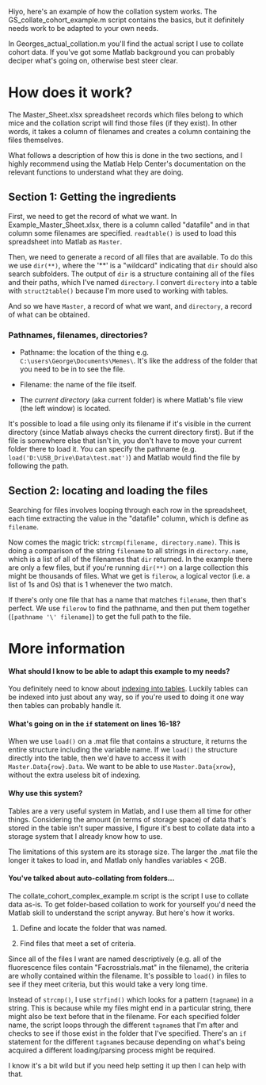 Hiyo, here's an example of how the collation system works. The GS_collate_cohort_example.m script contains the basics, but it definitely needs work to be adapted to your own needs. 

In Georges_actual_collation.m you'll find the actual script I use to collate cohort data. If you've got some Matlab background you can probably deciper what's going on, otherwise best steer clear.

# How does it work?

The Master_Sheet.xlsx spreadsheet records which files belong to which mice and the collation script will find those files (if they exist). In other words, it takes a column of filenames and creates a column containing the files themselves. 

What follows a description of how this is done in the two sections, and I highly recommend using the Matlab Help Center's documentation on the relevant functions to understand what they are doing.

## Section 1: Getting the ingredients

First, we need to get the record of what we want. In Example_Master_Sheet.xlsx, there is a column called "datafile" and in that column some filenames are specified. `readtable()` is used to load this spreadsheet into Matlab as `Master`. 

Then, we need to generate a record of all files that are available. To do this we use `dir(**)`, where the '**' is a "wildcard" indicating that `dir` should also search subfolders. The output of `dir` is a structure containing all of the files and their paths, which I've named `directory`. I convert `directory` into a table with `struct2table()` because I'm more used to working with tables. 

And so we have `Master`, a record of what we want, and `directory`, a record of what can be obtained.

### Pathnames, filenames, directories?

- Pathname: the location of the thing e.g. `C:\users\George\Documents\Memes\`. It's like the address of the folder that you need to be in to see the file.

- Filename: the name of the file itself.

- The *current directory* (aka current folder) is where Matlab's file view (the left window) is located.

It's possible to load a file using only its filename if it's visible in the current directory (since Matlab always checks the current directory first). But if the file is somewhere else that isn't in, you don't have to move your current folder there to load it. You can specify the pathname (e.g. `load('D:\USB_Drive\Data\test.mat')`) and Matlab would find the file by following the path.

## Section 2: locating and loading the files

Searching for files involves looping through each row in the spreadsheet, each time extracting the value in the "datafile" column, which is define as `filename`.

Now comes the magic trick: `strcmp(filename, directory.name)`. This is doing a comparison of the string `filename` to all strings in `directory.name`, which is a list of all of the filenames that `dir` returned. In the example there are only a few files, but if you're running `dir(**)` on a large collection this might be thousands of files. What we get is `filerow`, a logical vector (i.e. a list of 1s and 0s) that is 1 whenever the two match.

If there's only one file that has a name that matches `filename`, then that's perfect. We use `filerow` to find the pathname, and then put them together (`[pathname '\' filename]`) to get the full path to the file.

# More information

#### What should I know to be able to adapt this example to my needs?

You definitely need to know about [indexing into tables](https://au.mathworks.com/help/matlab/matlab_prog/access-data-in-a-table.html). Luckily tables can be indexed into just about any way, so if you're used to doing it one way then tables can probably handle it. 

#### What's going on in the `if` statement on lines 16-18?

When we use `load()` on a .mat file that contains a structure, it returns the entire structure including the variable name. If we `load()` the structure directly into the table, then we'd have to access it with `Master.Data{row}.Data`. We want to be able to use `Master.Data{xrow}`, without the extra useless bit of indexing.

#### Why use this system?

Tables are a very useful system in Matlab, and I use them all time for other things. Considering the amount (in terms of storage space) of data that's stored in the table isn't super massive, I figure it's best to collate data into a storage system that I already know how to use.

The limitations of this system are its storage size. The larger the .mat file the longer it takes to load in, and Matlab only handles variables < 2GB. 

#### You've talked about auto-collating from folders...

The collate_cohort_complex_example.m script is the script I use to collate data as-is. To get folder-based collation to work for yourself you'd need the Matlab skill to understand the script anyway. But here's how it works.

1. Define and locate the folder that was named.

2. Find files that meet a set of criteria.

Since all of the files I want are named descriptively (e.g. all of the fluorescence files contain "Facrosstrials.mat" in the filename), the criteria are wholly contained within the filename. It's possible to `load()` in files to see if they meet criteria, but this would take a very long time.

Instead of `strcmp()`, I use `strfind()` which looks for a pattern (`tagname`) in a string. This is because while my files might end in a particular string, there might also be text before that in the filename. For each specified folder name, the script loops through the different `tagname`s that I'm after and checks to see if those exist in the folder that I've specified. There's an `if` statement for the different `tagname`s because depending on what's being acquired a different loading/parsing process might be required.

I know it's a bit wild but if you need help setting it up then I can help with that.